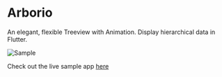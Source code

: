 # Arborio

An elegant, flexible Treeview with Animation. Display hierarchical data in Flutter.

![Sample](/images/sample.gif)

Check out the live sample app [here](https://melbournedeveloper.github.io/arborio/)
